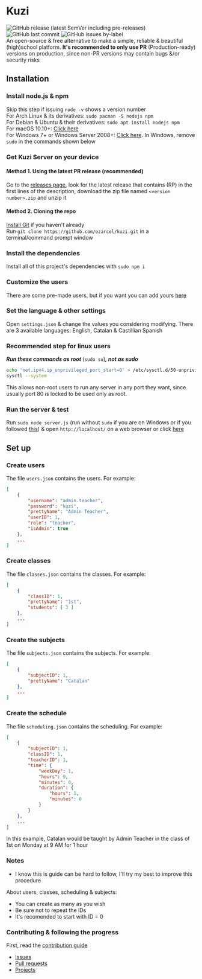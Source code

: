 # Kuzi
![GitHub release (latest SemVer including pre-releases)](https://img.shields.io/github/v/release/ezarcel/kuzi?include_prereleases) ![GitHub last commit](https://img.shields.io/github/last-commit/ezarcel/kuzi) ![GitHub issues by-label](https://img.shields.io/github/issues/ezarcel/kuzi/bug)  
An open-source & free alternative to make a simple, reliable & beautiful (high)school platform. **It's recommended to only use PR** (Production-ready) versions on production, since non-PR versions may contain bugs &/or security risks

## Installation 
### Install node.js & npm
Skip this step if issuing `node -v` shows a version number  
For Arch Linux & its derivatives: `sudo pacman -S nodejs npm`  
For Debian & Ubuntu & their derivatives: `sudo apt install nodejs npm`  
For macOS 10.10+: [Click here](https://nodejs.org/es/download/package-manager/#macos)  
For Windows 7+ or Windows Server 2008+: [Click here](https://nodejs.org/es/download/package-manager/#windows). In Windows, remove `sudo` in the commands shown below  

### Get Kuzi Server on your device
#### Method 1. Using the latest PR release (recommended)
Go to the [releases page](https://github.com/ezarcel/kuzi/releases), look for the latest release that contains (RP) in the first lines of the description, download the zip file named `<version number>.zip` and unzip it

#### Method 2. Cloning the repo
[Install Git](https://git-scm.com/book/en/v2/Getting-Started-Installing-Git) if you haven't already  
Run `git clone https://github.com/ezarcel/kuzi.git` in a terminal/command prompt window

### Install the dependencies
Install all of this project's dependencies with `sudo npm i`

### Customize the users
There are some pre-made users, but if you want you can add yours [here](#create-users)

### Set the language & other settings
Open `settings.json` & change the values you considering modifying. There are 3 available languages: English, Catalan & Castillian Spanish

### Recommended step for linux users
***Run these commands as root*** (`sudo su`)***, not as sudo***
```bash
echo 'net.ipv4.ip_unprivileged_port_start=0' > /etc/sysctl.d/50-unprivileged-ports.conf
sysctl --system
```
This allows non-root users to run any server in any port they want, since usually port 80 is locked to be used only as root.

### Run the server & test
Run `sudo node server.js` (run without `sudo` if you are on Windows or if you followed [this](#recommended-step-for-linux-users)) & open `http://localhost/` on a web browser or click [here](http://localhost/)

## Set up
### Create users
The file `users.json` contains the users. For example:
```json
[
    {
        "username": "admin.teacher",
        "password": "kuzi",
        "prettyName": "Admin Teacher",
        "userID": 1,
        "role": "teacher",
        "isAdmin": true
    },
    ...
]
```

### Create classes
The file `classes.json` contains the classes. For example:
```json
[
    {
        "classID": 1,
        "prettyName": "1st",
        "students": [ 3 ]
    },
    ...
]
```

### Create the subjects
The file `subjects.json` contains the subjects. For example:
```json
[
    {
        "subjectID": 1,
        "prettyName": "Catalan"
    },
    ...
]
```

### Create the schedule
The file `scheduling.json` contains the scheduling. For example:
```json
[
    {
        "subjectID": 1,
        "classID": 1,
        "teacherID": 1,
        "time": {
            "weekDay": 1,
            "hours": 9,
            "minutes": 0,
            "duration": {
                "hours": 1,
                "minutes": 0
            }
        }
    },
    ...
]
```
In this example, Catalan would be taught by Admin Teacher in the class of 1st on Monday at 9 AM for 1 hour

### Notes
* I know this is guide can be hard to follow, I'll try my best to improve this procedure

About users, classes, scheduling & subjects:
* You can create as many as you wish
* Be sure not to repeat the IDs
* It's recomended to start with ID = 0

### Contributing & following the progress
First, read the [contribution guide](https://github.com/ezarcel/kuzi/blob/edge/CONTRIBUTING.md#readme)
* [Issues](https://github.com/ezarcel/kuzi/issues/)
* [Pull requests](https://github.com/ezarcel/kuzi/pulls)
* [Projects](https://github.com/ezarcel/kuzi/projects)
